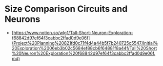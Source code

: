 # Size Comparison Circuits and Neurons

- [https://www.notion.so/wlg1/Tall-Short-Neuron-Exploration-f68842d97ef64f3cabbc2ffad0d9e06f](Project%20Planning%20821fd0c71f4d4a44b5f7b240725c5547/Initial%20Exploration%2006eb3b02c5684ef88cb6f64881f8a44f/Tall%20Short%20Neuron%20Exploration%20f68842d97ef64f3cabbc2ffad0d9e06f.md)